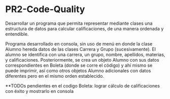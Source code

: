 # PR2-Code-Quality
Desarrollar un programa que permita representar mediante clases una estructura de datos para calcular calificaciones, de una manera ordenada y entendible.

Programa desarrollado en consola, sin uso de menú en donde la clase Alumno hereda datos de las clases Carrera y Grupo (sucesivamente). El alumno se identifica con una carrera, un grupo, nombre, apellidos, materias, y calificaciones. Posteriormente, se crea un objeto Alumno con sus datos correspondientes en Boleta (donde se corre el código) y ahí mismo se puede imprimir, así como otros objetos Alumno adicionales con datos diferentes pero en el mismo orden establecido.
 
**TODOs pendientes en el codigo Boleta: lograr cálculo de calificaciones con éxito y mostrarlo en consola
